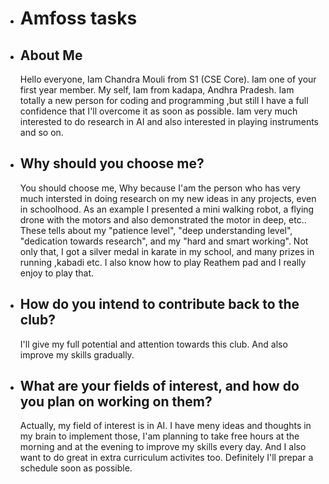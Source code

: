 - # Amfoss tasks #

  
- ## About Me ##
  
   Hello everyone, Iam Chandra Mouli from S1 (CSE Core). Iam one of your first year member.
   My self, Iam from kadapa, Andhra Pradesh. Iam totally a new person for coding and programming ,but still I have a full confidence that I'll overcome it as soon as possible.
   Iam very much interested to do research in AI and also interested in playing instruments and so on.
  
    
- ## Why should you choose me? ##

   You should choose me, Why because I'am the person who has very much intersted in doing research on my new ideas in any projects, even in schoolhood.
   As an example I presented a mini walking robot, a flying drone with the motors and also demonstrated the motor in deep, etc.. 
   These tells about my "patience level", "deep understanding level", "dedication towards research", and my "hard and smart working".
   Not only that, I got a silver medal in karate in my school, and many prizes in running ,kabadi etc. 
   I also know how to play Reathem pad and I really enjoy to play that.
   

- ## How do you intend to contribute back to the club? ##
  
   I'll give my full potential and attention towards this club. And also improve my skills gradually.
  


- ## What are your fields of interest, and how do you plan on working on them? ##

   Actually, my field of interest is in AI.
   I have meny ideas and thoughts in my brain to implement those, I'am planning to take free hours at the morning and at the evening to improve my skills every day.
   And I also want to do great in extra curriculum activites too. Definitely I'll prepar a schedule soon as possible.
